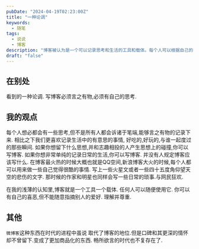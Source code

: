 ```yaml
---
pubDate: "2024-04-19T02:23:00Z"
title: "一种论调"
keywords:
  - 随笔
tags:
  - 说说
  - 博客
description: "博客被认为是一个可以记录思考和生活的工具和载体。每个人可以根据自己的喜好和需求来使用博客，无论是记录思想还是记录日常生活。在博客最火热的时候，人们可以用博客来表达自己的个性和情感。尽管微博等新兴社交媒体取代了博客的地位，但博客仍然具有更深的情感和口碑，而且可以更自由地表达自己的想法。"
draft: "false"
---
```


## 在别处
看到的一种论调.
写博客必须言之有物,必须有自己的思考.
## 我的观点
每个人想必都会有一些思考,但不是所有人都会诉诸于笔端,能够言之有物的记录下来.
相比之下我们更喜欢记录生活中的有意思的事情,
好吃的,好玩的,与谁一起度过的那些瞬间.
如果你想留下什么思想,并和志趣相投的人产生思想上的碰撞,你可以写博客.
如果你想非常单纯的记录日常的生活,你可以写博客.
并没有人规定博客应该写什么.
在博客最火热的时候大概也就是QQ空间,新浪博客大火的时候,每个人都可以用来做一些自己觉得很酷的事情.
写上一些火星文或者一些四十五度角仰望天空的悲伤的文字.
那时候的作家和明星也同样会写一些日常的琐事.与网民狂欢.

在我的浅薄的认知里,博客就是一个工具一个载体.
任何人可以随便使用它.
你可以有自己的喜恶,但不能随意指摘别人的爱好.
理解并尊重.

## 其他

`微博客`这种东西在时代的进程中虽说 取代了博客的地位.但是口碑和其更深的情怀却不曾留下.变成了更加商品化的东西.
畅所欲言的时代也不复存在了.